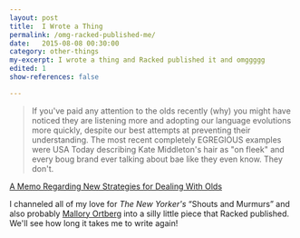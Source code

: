 ```yaml
---
layout: post
title:  I Wrote a Thing
permalink: /omg-racked-published-me/
date:   2015-08-08 00:30:00
category: other-things
my-excerpt: I wrote a thing and Racked published it and omggggg
edited: 1
show-references: false

---
```


> If you've paid any attention to the olds recently (why) you might have noticed they are listening more and adopting our language evolutions more quickly, despite our best attempts at preventing their understanding. The most recent completely EGREGIOUS examples were USA Today describing Kate Middleton's hair as "on fleek" and every boug brand ever talking about bae like they even know. They don't.

[A Memo Regarding New Strategies for Dealing With Olds](http://www.racked.com/2015/7/8/8911809/teen-fleek-bae-please-stop-olds-please)

I channeled all of my love for _The New Yorker's_ &ldquo;Shouts and Murmurs&rdquo; and also probably [Mallory Ortberg](http://the-toast.net/author/mallory-ortberg/) into a silly little piece that Racked published. We'll see how long it takes me to write again!


